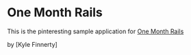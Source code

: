 # One Month Rails

This is the pinteresting sample application for 
[One Month Rails](http://onemonthrails.com)

by [Kyle Finnerty]